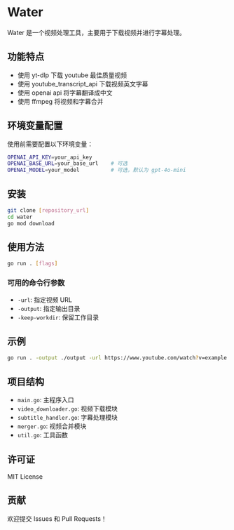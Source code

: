 # Water

Water 是一个视频处理工具，主要用于下载视频并进行字幕处理。

## 功能特点

- 使用 yt-dlp 下载 youtube 最佳质量视频
- 使用 youtube_transcript_api 下载视频英文字幕
- 使用 openai api 将字幕翻译成中文
- 使用 ffmpeg 将视频和字幕合并

## 环境变量配置

使用前需要配置以下环境变量：

```bash
OPENAI_API_KEY=your_api_key
OPENAI_BASE_URL=your_base_url    # 可选
OPENAI_MODEL=your_model          # 可选，默认为 gpt-4o-mini
```

## 安装

```bash
git clone [repository_url]
cd water
go mod download
```

## 使用方法

```bash
go run . [flags]
```

### 可用的命令行参数

- `-url`: 指定视频 URL
- `-output`: 指定输出目录
- `-keep-workdir`: 保留工作目录

## 示例

```bash
go run . -output ./output -url https://www.youtube.com/watch?v=example
```

## 项目结构

- `main.go`: 主程序入口
- `video_downloader.go`: 视频下载模块
- `subtitle_handler.go`: 字幕处理模块
- `merger.go`: 视频合并模块
- `util.go`: 工具函数

## 许可证

MIT License

## 贡献

欢迎提交 Issues 和 Pull Requests！
